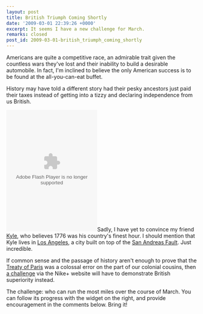 ```yaml
---
layout: post
title: British Triumph Coming Shortly
date: '2009-03-01 22:39:26 +0000'
excerpt: It seems I have a new challenge for March.
remarks: closed
post_id: 2009-03-01-british_triumph_coming_shortly
---
```

Americans are quite a competitive race, an admirable trait given the countless wars they've lost and their inability to build a desirable automobile. In fact, I'm inclined to believe the only American success is to be found at the all-you-can-eat buffet.

History may have told a different story had their pesky ancestors just paid their taxes instead of getting into a tizzy and declaring independence from us British.

<embed class="pull-right" src="http://nikeplus.nike.com/nikeplus/v1/swf/scrapablewidget/challenge.swf" quality="high" wmode="transparent" width="240" height="320" allowScriptAccess="sameDomain" FlashVars="type=scrapeChallenge&#38;userDefaultUnit=mi&#38;screenName=lloydyweb&#38;dateFormat=DD/MM/YY&#38;versionNum=2.0&#38;id=1278663906&#38;region=emea&#38;language=en&#38;locale=en_gb" type="application/x-shockwave-flash" pluginspage="http://www.macromedia.com/go/getflashplayer"></embed>Sadly, I have yet to convince my friend [Kyle][1], who believes 1776 was his country's finest hour. I should mention that Kyle lives in [Los Angeles][2], a city built on top of the [San Andreas Fault][3]. Just incredible.

If common sense and the passage of history aren't enough to prove that the [Treaty of Paris][4] was a colossal error on the part of our colonial cousins, then [a challenge][5] via the Nike+ website will have to demonstrate British superiority instead.

The challenge: who can run the most miles over the course of March. You can follow its progress with the widget on the right, and provide encouragement in the comments below. Bring it!

[1]: http://houseofkyle.com/
[2]: http://en.wikipedia.org/wiki/Los_Angeles
[3]: http://en.wikipedia.org/wiki/San_Andreas_Fault
[4]: http://en.wikipedia.org/wiki/Treaty_of_Paris_(1783)
[5]: http://nikeplus.nike.com/nikeplus/?l=all_challenges,1278663906